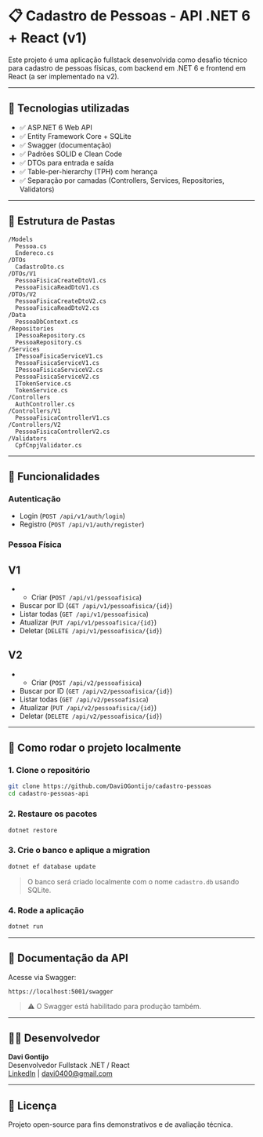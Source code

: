 ﻿# 📋 Cadastro de Pessoas - API .NET 6 + React (v1)

Este projeto é uma aplicação fullstack desenvolvida como desafio técnico para cadastro de pessoas físicas, com backend em .NET 6 e frontend em React (a ser implementado na v2).

---

## 🚀 Tecnologias utilizadas

- ✅ ASP.NET 6 Web API
- ✅ Entity Framework Core + SQLite
- ✅ Swagger (documentação)
- ✅ Padrões SOLID e Clean Code
- ✅ DTOs para entrada e saída
- ✅ Table-per-hierarchy (TPH) com herança
- ✅ Separação por camadas (Controllers, Services, Repositories, Validators)

---

## 🧱 Estrutura de Pastas

```
/Models
  Pessoa.cs
  Endereco.cs
/DTOs
  CadastroDto.cs
/DTOs/V1
  PessoaFisicaCreateDtoV1.cs
  PessoaFisicaReadDtoV1.cs
/DTOs/V2
  PessoaFisicaCreateDtoV2.cs
  PessoaFisicaReadDtoV2.cs
/Data
  PessoaDbContext.cs
/Repositories
  IPessoaRepository.cs
  PessoaRepository.cs
/Services
  IPessoaFisicaServiceV1.cs
  PessoaFisicaServiceV1.cs
  IPessoaFisicaServiceV2.cs
  PessoaFisicaServiceV2.cs
  ITokenService.cs
  TokenService.cs
/Controllers
  AuthController.cs
/Controllers/V1
  PessoaFisicaControllerV1.cs
/Controllers/V2
  PessoaFisicaControllerV2.cs
/Validators
  CpfCnpjValidator.cs
```

---

## 🧠 Funcionalidades

### Autenticação
- Login (`POST /api/v1/auth/login`)
- Registro (`POST /api/v1/auth/register`)
### Pessoa Física
## V1
- - Criar (`POST /api/v1/pessoafisica`)
- Buscar por ID (`GET /api/v1/pessoafisica/{id}`)
- Listar todas (`GET /api/v1/pessoafisica`)
- Atualizar (`PUT /api/v1/pessoafisica/{id}`)
- Deletar (`DELETE /api/v1/pessoafisica/{id}`)

## V2
- - Criar (`POST /api/v2/pessoafisica`)
- Buscar por ID (`GET /api/v2/pessoafisica/{id}`)
- Listar todas (`GET /api/v2/pessoafisica`)
- Atualizar (`PUT /api/v2/pessoafisica/{id}`)
- Deletar (`DELETE /api/v2/pessoafisica/{id}`)

---

## 🧪 Como rodar o projeto localmente

### 1. Clone o repositório
```bash
git clone https://github.com/DaviOGontijo/cadastro-pessoas
cd cadastro-pessoas-api
```

### 2. Restaure os pacotes
```bash
dotnet restore
```

### 3. Crie o banco e aplique a migration
```bash
dotnet ef database update
```

> O banco será criado localmente com o nome `cadastro.db` usando SQLite.

### 4. Rode a aplicação
```bash
dotnet run
```

---

## 📖 Documentação da API

Acesse via Swagger:

```
https://localhost:5001/swagger
```

> ⚠️ O Swagger está habilitado para produção também.

---

## 🧑‍💻 Desenvolvedor

**Davi Gontijo**  
Desenvolvedor Fullstack .NET / React  
[LinkedIn](https://linkedin.com/in/davigontijo) | davi0400@gmail.com

---

## 📝 Licença

Projeto open-source para fins demonstrativos e de avaliação técnica.